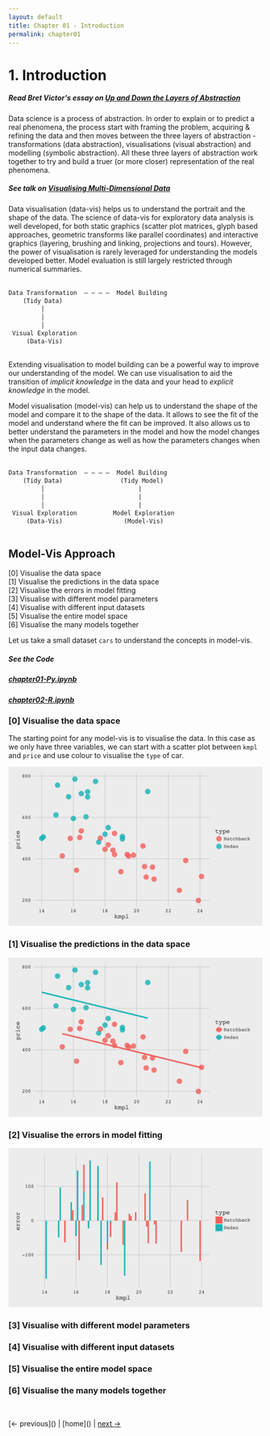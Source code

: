 ```yaml
---
layout: default
title: Chapter 01 - Introduction
permalink: chapter01
---
```


# 1. Introduction

##### Read Bret Victor's essay on [Up and Down the Layers of Abstraction](worrydream.com/LadderOfAbstraction/)

Data science is a process of abstraction. In order to explain or to predict a real phenomena, the process start with framing the problem, acquiring & refining the data and then moves between the three layers of abstraction - transformations (data abstraction), visualisations (visual abstraction) and modelling (symbolic abstraction). All these three layers of abstraction work together to try and build a truer (or more closer) representation of the real phenomena.

##### See talk on [Visualising Multi-Dimensional Data](https://www.youtube.com/watch?v=X8rNDvPNg30)

Data visualisation (data-vis) helps us to understand the portrait and the shape of the data. The science of data-vis for exploratory data analysis is well developed, for both static graphics (scatter plot matrices, glyph based approaches, geometric transforms like parallel coordinates) and interactive graphics (layering, brushing and linking, projections and tours).  However, the power of visualisation is rarely leveraged for understanding the models developed better. Model evaluation is still largely restricted through numerical summaries.

```

Data Transformation  — — — —  Model Building
    (Tidy Data)                              
         │                                 
         │                                 
         │                                 
 Visual Exploration   
     (Data-Vis)
  
```
Extending visualisation to model building can be a powerful way to improve our understanding of the model. We can use visualisation to aid the transition of *implicit knowledge* in the data and your head to *explicit knowledge* in the model.

Model visualisation (model-vis) can help us to understand the shape of the model and compare it to the shape of the data. It allows to see the fit of the model and understand where the fit can be improved. It also allows us to better understand the parameters in the model and how the model changes when the parameters change as well as how the parameters changes when the input data changes.

```

Data Transformation  — — — —  Model Building
    (Tidy Data)                (Tidy Model) 
         │                          |       
         │                          |      
         │                          |      
 Visual Exploration          Model Exploration
     (Data-Vis)                 (Model-Vis)
  
```

## Model-Vis Approach

[0] Visualise the data space   
[1] Visualise the predictions in the data space   
[2] Visualise the errors in model fitting   
[3] Visualise with different model parameters   
[4] Visualise with different input datasets   
[5] Visualise the entire model space   
[6] Visualise the many models together   

Let us take a small dataset `cars` to understand the concepts in model-vis.


##### See the Code

##### [chapter01-Py.ipynb](http://nbviewer.jupyter.org/github/amitkaps/modelvis/blob/master/notebooks/chapter01-Py.ipynb)

##### [chapter02-R.ipynb](http://nbviewer.jupyter.org/github/amitkaps/modelvis/blob/master/notebooks/chapter01-R.ipynb)

### [0] Visualise the data space

The starting point for any model-vis is to visualise the data. In this case as we only have three variables, we can start with a scatter plot between `kmpl` and `price` and use colour to visualise the `type` of car.

![](assets/images/01-00-data.png)


### [1] Visualise the predictions in the data space

![](assets/images/01-01-prediction.png)

### [2] Visualise the errors in model fitting

![](assets/images/01-02-errors.png)

### [3] Visualise with different model parameters

### [4] Visualise with different input datasets

### [5] Visualise the entire model space

### [6] Visualise the many models together

<br>

[<- previous](\)
| [home](\)
| [next ->](\chapter02)
